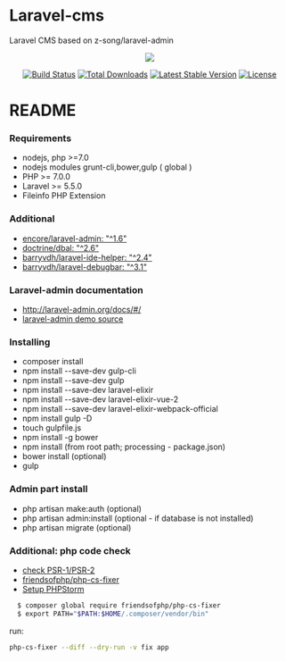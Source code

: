 # Laravel-cms
Laravel CMS based on z-song/laravel-admin

<p align="center"><img src="https://laravel.com/assets/img/components/logo-laravel.svg"></p>

<p align="center">
<a href="https://travis-ci.org/laravel/framework"><img src="https://travis-ci.org/laravel/framework.svg" alt="Build Status"></a>
<a href="https://packagist.org/packages/laravel/framework"><img src="https://poser.pugx.org/laravel/framework/d/total.svg" alt="Total Downloads"></a>
<a href="https://packagist.org/packages/laravel/framework"><img src="https://poser.pugx.org/laravel/framework/v/stable.svg" alt="Latest Stable Version"></a>
<a href="https://packagist.org/packages/laravel/framework"><img src="https://poser.pugx.org/laravel/framework/license.svg" alt="License"></a>
</p>

# README #

### Requirements ###
* nodejs, php >=7.0 
* nodejs modules grunt-cli,bower,gulp ( global )
* PHP >= 7.0.0
* Laravel >= 5.5.0
* Fileinfo PHP Extension



### Additional ###

* [encore/laravel-admin: "^1.6"](https://github.com/z-song/laravel-admin)
* [doctrine/dbal: "^2.6"](https://github.com/doctrine/dbal)
* [barryvdh/laravel-ide-helper: "^2.4"](https://github.com/barryvdh/laravel-ide-helper)
* [barryvdh/laravel-debugbar: "^3.1"](https://github.com/barryvdh/laravel-debugbar)


### Laravel-admin documentation ###
*  http://laravel-admin.org/docs/#/
*  [laravel-admin demo source](https://github.com/z-song/laravel-admin.org)

### Installing ###
* composer install
* npm install --save-dev gulp-cli
* npm install --save-dev gulp 
* npm install --save-dev laravel-elixir
* npm install --save-dev laravel-elixir-vue-2
* npm install --save-dev laravel-elixir-webpack-official
* npm install gulp -D 
* touch gulpfile.js
* npm install -g bower
* npm install (from root path; processing - package.json)
* bower install (optional)
* gulp


### Admin part install ###
* php artisan make:auth (optional)
* php artisan admin:install (optional - if database is not installed)
* php artisan migrate (optional)

### Additional: php code check ###
* [check PSR-1/PSR-2](https://habrahabr.ru/sandbox/101278/)
* [friendsofphp/php-cs-fixer](https://github.com/FriendsOfPHP/PHP-CS-Fixer)
* [Setup PHPStorm](https://hackernoon.com/how-to-configure-phpstorm-to-use-php-cs-fixer-1844991e521f)
```bash
  $ composer global require friendsofphp/php-cs-fixer
  $ export PATH="$PATH:$HOME/.composer/vendor/bin"
```
run:
```bash
php-cs-fixer --diff --dry-run -v fix app
```
